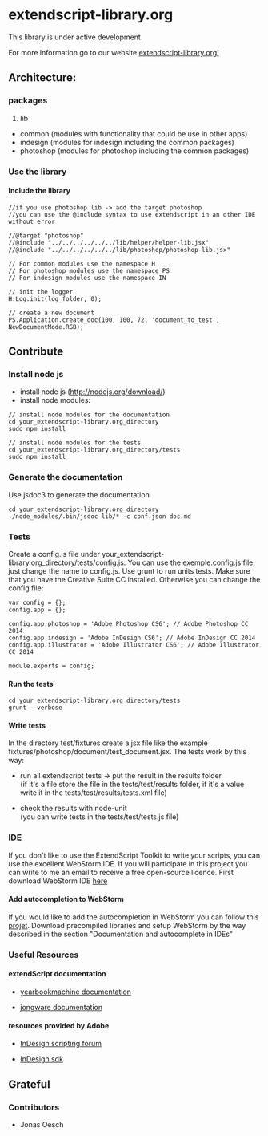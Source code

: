 # extendscript-library.org

This library is under active development.

For more information go to our website
[extendscript-library.org!](http://www.extendscript-library.org)

## Architecture:

### packages
1. lib
  * common (modules with functionality that could be use in other apps)
  * indesign (modules for indesign including the common packages)
  * photoshop (modules for photoshop including the common packages)

### Use the library

#### Include the library
```
//if you use photoshop lib -> add the target photoshop
//you can use the @include syntax to use extendscript in an other IDE without error

//@target "photoshop"
//@include "../../../../../../lib/helper/helper-lib.jsx"
//@include "../../../../../../lib/photoshop/photoshop-lib.jsx"

// For common modules use the namespace H
// For photoshop modules use the namespace PS
// For indesign modules use the namespace IN

// init the logger
H.Log.init(log_folder, 0);

// create a new document
PS.Application.create_doc(100, 100, 72, 'document_to_test', NewDocumentMode.RGB);

```

## Contribute


### Install node js
  * install node js (http://nodejs.org/download/)
  * install node modules:
  ```
  // install node modules for the documentation
  cd your_extendscript-library.org_directory
  sudo npm install

  // install node modules for the tests
  cd your_extendscript-library.org_directory/tests
  sudo npm install

  ```


### Generate the documentation
Use jsdoc3 to generate the documentation

```
cd your_extendscript-library.org_directory
./node_modules/.bin/jsdoc lib/* -c conf.json doc.md
```


### Tests
Create a config.js file under your_extendscript-library.org_directory/tests/config.js.
You can use the exemple.config.js file, just change the name to config.js.
Use grunt to run units tests. Make sure that you have the Creative Suite CC installed.
Otherwise you can change the config file:
```
var config = {};
config.app = {};

config.app.photoshop = 'Adobe Photoshop CS6'; // Adobe Photoshop CC 2014
config.app.indesign = 'Adobe InDesign CS6'; // Adobe InDesign CC 2014
config.app.illustrator = 'Adobe Illustrator CS6'; // Adobe Illustrator CC 2014

module.exports = config;
```

#### Run the tests
```
cd your_extendscript-library.org_directory/tests
grunt --verbose
```

#### Write tests
In the directory test/fixtures create a jsx file like the example fixtures/photoshop/document/test_document.jsx.
The tests work by this way:
  * run all extendscript tests -> put the result in the results folder <br>
    (if it's a file store the file in the tests/test/results folder, if it's a value write it in the tests/test/results/tests.xml file)

  * check the results with node-unit <br>
    (you can write tests in the tests/test/tests.js file)

### IDE
If you don't like to use the ExtendScript Toolkit to write your scripts, you can use the excellent WebStorm IDE.
If you will participate in this project you can write to me an email to receive a free open-source licence.
First download WebStorm IDE [here](https://www.jetbrains.com/webstorm/download/)

#### Add autocompletion to WebStorm
If you would like to add the autocompletion in WebStorm you can follow this [projet](https://github.com/yearbookmachine/extendscript-api-documentation).
Download precompiled libraries and setup WebStorm by the way described in the section "Documentation and autocomplete in IDEs"
                                                                                      
### Useful Resources 
#### extendScript documentation
  * [yearbookmachine documentation](http://yearbookmachine.github.io/esdocs/#/)
  
  * [jongware documentation](http://jongware.mit.edu/)
  
#### resources provided by Adobe
  
  * [InDesign scripting forum](https://forums.adobe.com/community/indesign/indesign_scripting)
  
  * [InDesign sdk](http://www.adobe.com/devnet/indesign/sdk.html)
  
## Grateful
### Contributors
  * Jonas Oesch


